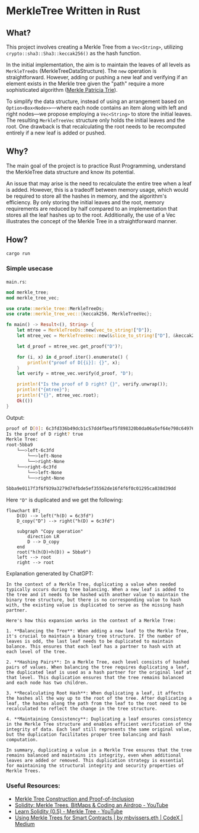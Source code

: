 # MerkleTree Written in Rust

## What?

This project involves creating a Merkle Tree from a `Vec<String>`, utilizing `crypto::sha3::Sha3::keccak256()` as the hash function.

In the initial implementation, the aim is to maintain the leaves of all levels as `MerkleTreeDs` (MerkleTreeDataStructure). The `new` operation is straightforward. However, adding or pushing a new leaf and verifying if an element exists in the Merkle tree given the "path" require a more sophisticated algorithm ([Merkle Patricia Trie](https://ethereum.org/en/developers/docs/data-structures-and-encoding/patricia-merkle-trie)).

To simplify the data structure, instead of using an arrangement based on `Option<Box<Node>>`—where each node contains an item along with left and right nodes—we propose employing a `Vec<String>` to store the initial leaves. The resulting `MerkleTreeVec` structure only holds the initial leaves and the root. One drawback is that recalculating the root needs to be recomputed entirely if a new leaf is added or pushed.

## Why?

The main goal of the project is to practice Rust Programming, understand the MerkleTree data structure and know its potential.

An issue that may arise is the need to recalculate the entire tree when a leaf is added. However, this is a tradeoff between memory usage, which would be required to store all the hashes in memory, and the algorithm's efficiency. By only storing the initial leaves and the root, memory requirements are reduced by half compared to an implementation that stores all the leaf hashes up to the root. Additionally, the use of a Vec illustrates the concept of the Merkle Tree in a straightforward manner.

## How?

```sh
cargo run 
```

### Simple usecase

`main.rs`:

```rust
mod merkle_tree;
mod merkle_tree_vec;

use crate::merkle_tree::MerkleTreeDs;
use crate::merkle_tree_vec::{keccak256, MerkleTreeVec};

fn main() -> Result<(), String> {
    let mtree = MerkleTreeDs::new(vec_to_string!["D"]);
    let mtree_vec = MerkleTreeVec::new(&slice_to_string!["D"], &keccak256);

    let d_proof = mtree_vec.get_proof("D")?;

    for (i, x) in d_proof.iter().enumerate() {
        println!("proof of D[{i}]: {}", x);
    }
    let verify = mtree_vec.verify(d_proof, "D");

    println!("Is the proof of D right? {}", verify.unwrap());
    println!("{mtree}");
    println!("{}", mtree_vec.root);
    Ok(())
}
```

Output:

```sh
proof of D[0]: 6c3fd336b49dcb1c57dd4fbeaf5f898320b0da06a5ef64e798c6497600bb79f2
Is the proof of D right? true
Merkle Tree:
root-5bba9
    └──>left-6c3fd
        └──>left-None
        └──>right-None
    └──>right-6c3fd
        └──>left-None
        └──>right-None

5bba9e0117f3f6f939a3279d74fbde5ef35562de16f4f6f0c01295ca838d39dd
```

Here `"D"` is duplicated and we get the following:

```mermaid
flowchart BT;
    D(D) --> left("h(D) = 6c3fd")
    D_copy("D") --> right("h(D) = 6c3fd")

    subgraph "Copy operation"
        direction LR
        D --> D_copy
    end
    root("h(h(D)+h(D)) = 5bba9")
    left --> root
    right --> root
```

Explanation generated by ChatGPT:

```
In the context of a Merkle Tree, duplicating a value when needed typically occurs during tree balancing. When a new leaf is added to the tree and it needs to be hashed with another value to maintain the binary tree structure, but there is no corresponding value to hash with, the existing value is duplicated to serve as the missing hash partner.

Here's how this expansion works in the context of a Merkle Tree:

1. **Balancing the Tree**: When adding a new leaf to the Merkle Tree, it's crucial to maintain a binary tree structure. If the number of leaves is odd, the last leaf needs to be duplicated to maintain balance. This ensures that each leaf has a partner to hash with at each level of the tree.

2. **Hashing Pairs**: In a Merkle Tree, each level consists of hashed pairs of values. When balancing the tree requires duplicating a leaf, the duplicated leaf is used as a hash partner for the original leaf at that level. This duplication ensures that the tree remains balanced and each node has two children.

3. **Recalculating Root Hash**: When duplicating a leaf, it affects the hashes all the way up to the root of the tree. After duplicating a leaf, the hashes along the path from the leaf to the root need to be recalculated to reflect the change in the tree structure.

4. **Maintaining Consistency**: Duplicating a leaf ensures consistency in the Merkle Tree structure and enables efficient verification of the integrity of data. Each leaf still represents the same original value, but the duplication facilitates proper tree balancing and hash computation.

In summary, duplicating a value in a Merkle Tree ensures that the tree remains balanced and maintains its integrity, even when additional leaves are added or removed. This duplication strategy is essential for maintaining the structural integrity and security properties of Merkle Trees.
```

### Useful Resources: 

- [Merkle Tree Construction and Proof-of-Inclusion](https://www.derpturkey.com/merkle-tree-construction-and-proof-of-inclusion/)
- [Solidity: Merkle Trees, BitMaps & Coding an Airdrop - YouTube](https://www.youtube.com/watch?v=Iv0cPT-7AR8)
- [Learn Solidity (0.5) - Merkle Tree - YouTube](https://www.youtube.com/watch?v=n6nEPaE7KZ8)
- [Using Merkle Trees for Smart Contracts | by mbvissers.eth | CodeX | Medium](https://medium.com/codex/using-merkle-trees-for-smart-contracts-24ccf6f75a0a)
